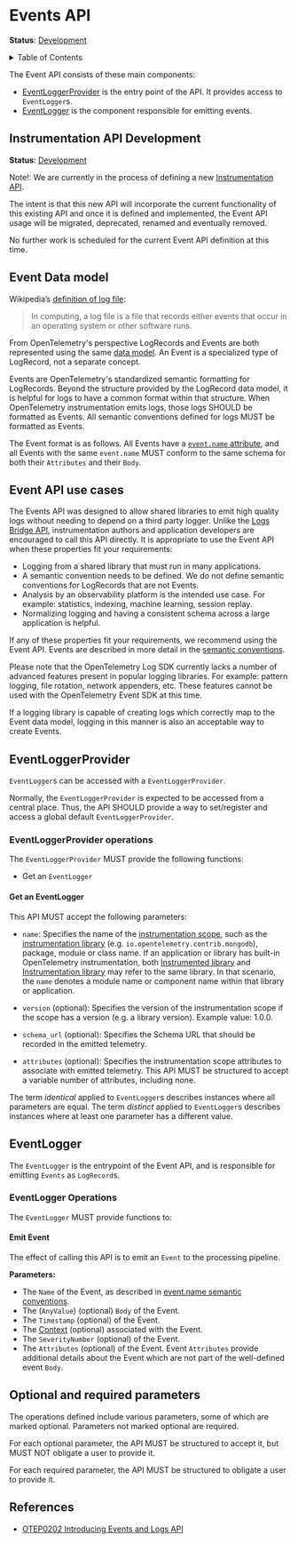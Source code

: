 # Events API

**Status**: [Development](../document-status.md)

<details>
<summary>Table of Contents</summary>

<!-- Re-generate TOC with `markdown-toc --no-first-h1 -i` -->

<!-- toc -->

- [Instrumentation API Development](#instrumentation-api-development)
- [Event Data model](#event-data-model)
- [Event API use cases](#event-api-use-cases)
- [EventLoggerProvider](#eventloggerprovider)
  * [EventLoggerProvider operations](#eventloggerprovider-operations)
    + [Get an EventLogger](#get-an-eventlogger)
- [EventLogger](#eventlogger)
  * [EventLogger Operations](#eventlogger-operations)
    + [Emit Event](#emit-event)
- [Optional and required parameters](#optional-and-required-parameters)
- [References](#references)

<!-- tocstop -->

</details>

The Event API consists of these main components:

* [EventLoggerProvider](#eventloggerprovider) is the entry point of the API. It
  provides access to `EventLogger`s.
* [EventLogger](#eventlogger) is the component responsible for emitting events.

## Instrumentation API Development

**Status**: [Development](../document-status.md)

Note!: We are currently in the process of defining a new [Instrumentation API](./bridge-api.md#instrumentation-api).

The intent is that this new API will incorporate the current functionality of this existing API and once it is defined and implemented, the Event API usage will be migrated, deprecated, renamed and eventually removed.

No further work is scheduled for the current Event API definition at this time.

## Event Data model

Wikipedia’s [definition of log file](https://en.wikipedia.org/wiki/Log_file):

>In computing, a log file is a file that records either events that occur in an
>operating system or other software runs.

From OpenTelemetry's perspective LogRecords and Events are both represented
using the same [data model](./data-model.md). An Event is a specialized type
of LogRecord, not a separate concept.

Events are OpenTelemetry's standardized semantic formatting for LogRecords.
Beyond the structure provided by the LogRecord data model, it is helpful for
logs to have a common format within that structure. When OpenTelemetry
instrumentation emits logs, those logs SHOULD be formatted as Events. All
semantic conventions defined for logs MUST be formatted as Events.

The Event format is as follows. All Events have a
[`event.name` attribute](https://github.com/open-telemetry/semantic-conventions/blob/main/docs/general/events.md),
and all Events with the same `event.name` MUST conform to the same schema for
both their `Attributes` and their `Body`.

## Event API use cases

The Events API was designed to allow shared libraries to emit high quality
logs without needing to depend on a third party logger. Unlike the
[Logs Bridge API](./bridge-api.md), instrumentation authors and application
developers are encouraged to call this API directly. It is appropriate to
use the Event API when these properties fit your requirements:

* Logging from a shared library that must run in many applications.
* A semantic convention needs to be defined. We do not define semantic
  conventions for LogRecords that are not Events.
* Analysis by an observability platform is the intended use case. For
  example: statistics, indexing, machine learning, session replay.
* Normalizing logging and having a consistent schema across a large
  application is helpful.

If any of these properties fit your requirements, we recommend using the Event API.
Events are described in more detail in the [semantic conventions](https://github.com/open-telemetry/semantic-conventions/blob/main/docs/general/events.md).

Please note that the OpenTelemetry Log SDK currently lacks a number of advanced
features present in popular logging libraries. For example: pattern logging, file
rotation, network appenders, etc. These features cannot be used with the
OpenTelemetry Event SDK at this time.

If a logging library is capable of creating logs which correctly map
to the Event data model, logging in this manner is also an acceptable way to
create Events.

## EventLoggerProvider

`EventLogger`s can be accessed with a `EventLoggerProvider`.

Normally, the `EventLoggerProvider` is expected to be accessed from a central place.
Thus, the API SHOULD provide a way to set/register and access a global default
`EventLoggerProvider`.

### EventLoggerProvider operations

The `EventLoggerProvider` MUST provide the following functions:

* Get an `EventLogger`

#### Get an EventLogger

This API MUST accept the following parameters:

* `name`: Specifies the name of the [instrumentation scope](../glossary.md#instrumentation-scope),
  such as the [instrumentation library](../glossary.md#instrumentation-library)
  (e.g. `io.opentelemetry.contrib.mongodb`), package, module or class name.
  If an application or library has built-in OpenTelemetry instrumentation, both
  [Instrumented library](../glossary.md#instrumented-library) and
  [Instrumentation library](../glossary.md#instrumentation-library) may refer to
  the same library. In that scenario, the `name` denotes a module name or component
  name within that library or application.

* `version` (optional): Specifies the version of the instrumentation scope if
  the scope has a version (e.g. a library version). Example value: 1.0.0.

* `schema_url` (optional): Specifies the Schema URL that should be recorded in
  the emitted telemetry.

* `attributes` (optional): Specifies the instrumentation scope attributes to
  associate with emitted telemetry. This API MUST be structured to accept a
  variable number of attributes, including none.

The term *identical* applied to `EventLogger`s describes instances where all
parameters are equal. The term *distinct* applied to `EventLogger`s describes
instances where at least one parameter has a different value.

## EventLogger

The `EventLogger` is the entrypoint of the Event API, and is responsible for
emitting `Events` as `LogRecord`s.

### EventLogger Operations

The `EventLogger` MUST provide functions to:

#### Emit Event

The effect of calling this API is to emit an `Event` to the processing pipeline.

**Parameters:**

* The `Name` of the Event, as described
  in [event.name semantic conventions](https://github.com/open-telemetry/semantic-conventions/blob/main/docs/general/events.md).
* The (`AnyValue`) (optional) `Body` of the Event.
* The `Timestamp` (optional) of the Event.
* The [Context](../context/README.md) (optional) associated with the Event.
* The `SeverityNumber` (optional) of the Event.
* The `Attributes` (optional) of the Event. Event `Attributes` provide
  additional details about the Event which are not part of the
  well-defined event `Body`.

## Optional and required parameters

The operations defined include various parameters, some of which are marked
optional. Parameters not marked optional are required.

For each optional parameter, the API MUST be structured to accept it, but MUST
NOT obligate a user to provide it.

For each required parameter, the API MUST be structured to obligate a user to
provide it.

## References

- [OTEP0202 Introducing Events and Logs API](https://github.com/open-telemetry/oteps/blob/main/text/0202-events-and-logs-api.md)
